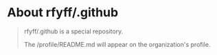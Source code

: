 # About rfyff/.github
> rfyff/.github is a special repository.
>
> The /profile/README.md will appear on the organization's profile.
